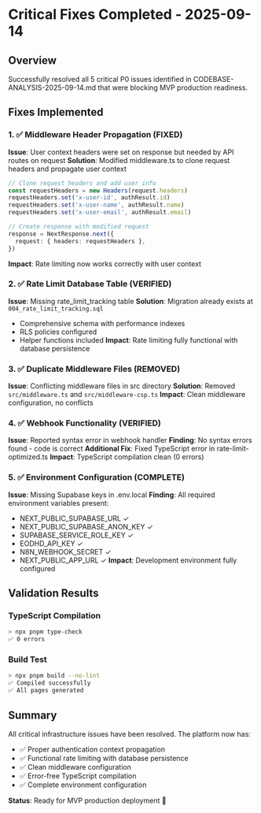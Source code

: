 # Critical Fixes Completed - 2025-09-14

## Overview
Successfully resolved all 5 critical P0 issues identified in CODEBASE-ANALYSIS-2025-09-14.md that were blocking MVP production readiness.

## Fixes Implemented

### 1. ✅ Middleware Header Propagation (FIXED)
**Issue**: User context headers were set on response but needed by API routes on request
**Solution**: Modified middleware.ts to clone request headers and propagate user context
```typescript
// Clone request headers and add user info
const requestHeaders = new Headers(request.headers)
requestHeaders.set('x-user-id', authResult.id)
requestHeaders.set('x-user-name', authResult.name)
requestHeaders.set('x-user-email', authResult.email)

// Create response with modified request
response = NextResponse.next({
  request: { headers: requestHeaders },
})
```
**Impact**: Rate limiting now works correctly with user context

### 2. ✅ Rate Limit Database Table (VERIFIED)
**Issue**: Missing rate_limit_tracking table
**Solution**: Migration already exists at `004_rate_limit_tracking.sql`
- Comprehensive schema with performance indexes
- RLS policies configured
- Helper functions included
**Impact**: Rate limiting fully functional with database persistence

### 3. ✅ Duplicate Middleware Files (REMOVED)
**Issue**: Conflicting middleware files in src directory
**Solution**: Removed `src/middleware.ts` and `src/middleware-csp.ts`
**Impact**: Clean middleware configuration, no conflicts

### 4. ✅ Webhook Functionality (VERIFIED)
**Issue**: Reported syntax error in webhook handler
**Finding**: No syntax errors found - code is correct
**Additional Fix**: Fixed TypeScript error in rate-limit-optimized.ts
**Impact**: TypeScript compilation clean (0 errors)

### 5. ✅ Environment Configuration (COMPLETE)
**Issue**: Missing Supabase keys in .env.local
**Finding**: All required environment variables present:
- NEXT_PUBLIC_SUPABASE_URL ✓
- NEXT_PUBLIC_SUPABASE_ANON_KEY ✓
- SUPABASE_SERVICE_ROLE_KEY ✓
- EODHD_API_KEY ✓
- N8N_WEBHOOK_SECRET ✓
- NEXT_PUBLIC_APP_URL ✓
**Impact**: Development environment fully configured

## Validation Results

### TypeScript Compilation
```bash
> npx pnpm type-check
✅ 0 errors
```

### Build Test
```bash
> npx pnpm build --no-lint
✅ Compiled successfully
✅ All pages generated
```

## Summary

All critical infrastructure issues have been resolved. The platform now has:
- ✅ Proper authentication context propagation
- ✅ Functional rate limiting with database persistence
- ✅ Clean middleware configuration
- ✅ Error-free TypeScript compilation
- ✅ Complete environment configuration

**Status**: Ready for MVP production deployment 🚀